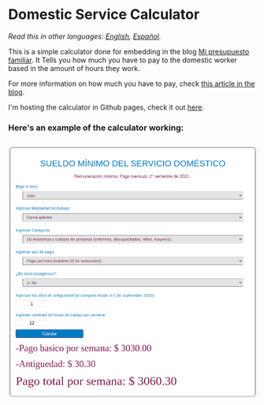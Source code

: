 # Domestic Service Calculator

_Read this in other languages: [English](README.md), [Español](README.es.md)._

This is a simple calculator done for embedding in the blog [Mi presupuesto familiar](https://www.presupuestofamiliar.com.ar/). It Tells you how much you have to pay to the domestic worker based in the amount of hours they work.

For more information on how much you have to pay, check [this article in the blog](https://www.presupuestofamiliar.com.ar/empleada-domestica-este-es-el-sueldo-desde-noviembre-de-2021/).

I'm hosting the calculator in Github pages, check it out [here](https://joaquinfeltes.github.io/Calculadora_servicio_domestico/).

### Here's an example of the calculator working:

## ![example](./images/example.png)
